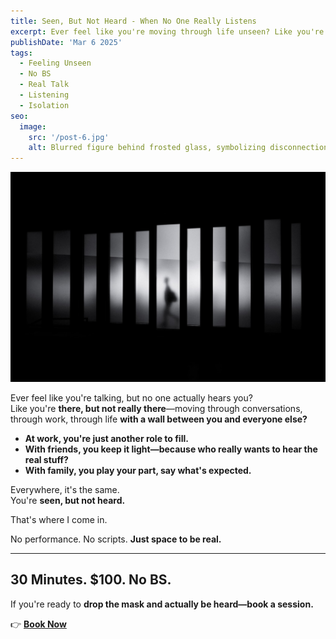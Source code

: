 ```yaml
---
title: Seen, But Not Heard - When No One Really Listens
excerpt: Ever feel like you're moving through life unseen? Like you're speaking, but no one's really hearing you? Here, there are no barriers. No scripts. No BS. Just space to be heard.
publishDate: 'Mar 6 2025'
tags:
  - Feeling Unseen
  - No BS
  - Real Talk
  - Listening
  - Isolation
seo:
  image:
    src: '/post-6.jpg'
    alt: Blurred figure behind frosted glass, symbolizing disconnection
---
```


![Blurred figure behind frosted glass, symbolizing disconnection](/post-6.jpg)

Ever feel like you're talking, but no one actually hears you?  
Like you're **there, but not really there**—moving through conversations, through work, through life **with a wall between you and everyone else?**  

- **At work, you're just another role to fill.**  
- **With friends, you keep it light—because who really wants to hear the real stuff?**  
- **With family, you play your part, say what's expected.**  

Everywhere, it's the same.  
You're **seen, but not heard.**  

That's where I come in.  

No performance. No scripts. **Just space to be real.**  

---

## **30 Minutes. $100. No BS.**  
If you're ready to **drop the mask and actually be heard—book a session.**  

👉 [**Book Now**](https://calendly.com/listen-no-bs/30min/)
